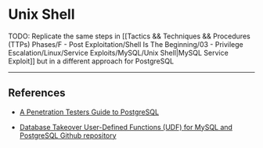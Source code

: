 # Unix Shell

TODO: Replicate the same steps in [[Tactics && Techniques && Procedures (TTPs) Phases/F - Post Exploitation/Shell Is The Beginning/03 - Privilege Escalation/Linux/Service Exploits/MySQL/Unix Shell|MySQL Service Exploit]] but in a different approach for PostgreSQL

---
## References

- [A Penetration Testers Guide to PostgreSQL](https://medium.com/@cryptocracker99/a-penetration-testers-guide-to-postgresql-d78954921ee9)

- [Database Takeover User-Defined Functions (UDF) for MySQL and PostgreSQL Github repository](https://github.com/sqlmapproject/udfhack)